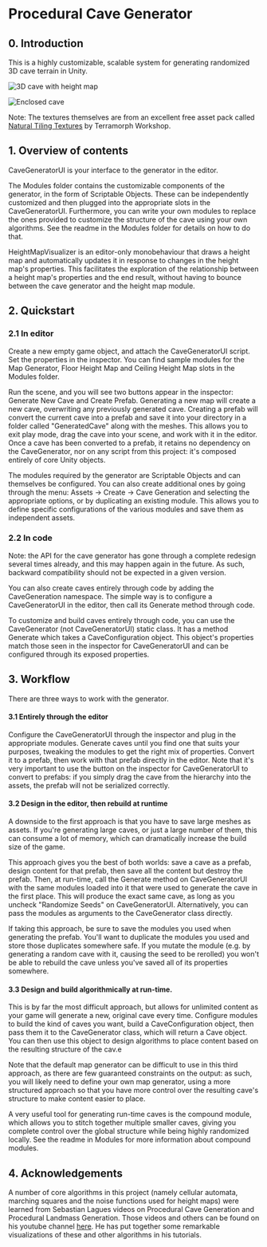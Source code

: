 # Procedural Cave Generator

## 0. Introduction

This is a highly customizable, scalable system for generating randomized 3D cave terrain in Unity. 

![3D cave with height map](http://i.imgur.com/sBi6T2U.jpg)

![Enclosed cave](http://i.imgur.com/GS2n1Nu.jpg)

Note: The textures themselves are from an excellent free asset pack called [Natural Tiling Textures](https://www.assetstore.unity3d.com/en/#!/content/35173) by Terramorph Workshop. 

## 1. Overview of contents

CaveGeneratorUI is your interface to the generator in the editor.

The Modules folder contains the customizable components of the generator, in the form of Scriptable Objects. These can be independently customized and then plugged into the appropriate slots in the CaveGeneratorUI. Furthermore, you can write your own modules to replace the ones provided to customize the structure of the cave using your own algorithms. See the readme in the Modules folder for details on how to do that.

HeightMapVisualizer is an editor-only monobehaviour that draws a height map and automatically updates it in response to changes in the height map's properties. This facilitates the exploration of the relationship between a height map's properties and the end result, without having to bounce between the cave generator and the height map module.

## 2. Quickstart

### 2.1 In editor

Create a new empty game object, and attach the CaveGeneratorUI script. Set the properties in the inspector. You can find sample modules for the Map Generator, Floor Height Map and Ceiling Height Map slots in the Modules folder.

Run the scene, and you will see two buttons appear in the inspector: Generate New Cave and Create Prefab. Generating a new map will create a new cave, overwriting any previously generated cave. Creating a prefab will convert the current cave into a prefab and save it into your directory in a folder called "GeneratedCave" along with the meshes. This allows you to exit play mode, drag the cave into your scene, and work with it in the editor. Once a cave has been converted to a prefab, it retains no dependency on the CaveGenerator, nor on any script from this project: it's composed entirely of core Unity objects.

The modules required by the generator are Scriptable Objects and can themselves be configured. You can also create additional ones by going through the menu: Assets -> Create -> Cave Generation and selecting the appropriate options, or by duplicating an existing module. This allows you to define specific configurations of the various modules and save them as independent assets. 

### 2.2 In code

Note: the API for the cave generator has gone through a complete redesign several times already, and this may happen again in the future. As such, backward compatibility should not be expected in a given version.

You can also create caves entirely through code by adding the CaveGeneration namespace. The simple way is to configure a CaveGeneratorUI in the editor, then call its Generate method through code. 

To customize and build caves entirely through code, you can use the CaveGenerator (not CaveGeneratorUI) static class. It has a method Generate which takes a CaveConfiguration object. This object's properties match those seen in the inspector for CaveGeneratorUI and can be configured through its exposed properties. 

## 3. Workflow

There are three ways to work with the generator.

#### 3.1 Entirely through the editor

Configure the CaveGeneratorUI through the inspector and plug in the appropriate modules. Generate caves until you find one that suits your purposes, tweaking the modules to get the right mix of properties. Convert it to a prefab, then work with that prefab directly in the editor. Note that it's very important to use the button on the inspector for CaveGeneratorUI to convert to prefabs: if you simply drag the cave from the hierarchy into the assets, the prefab will not be serialized correctly. 

#### 3.2 Design in the editor, then rebuild at runtime

A downside to the first approach is that you have to save large meshes as assets. If you're generating large caves, or just a large number of them, this can consume a lot of memory, which can dramatically increase the build size of the game. 

This approach gives you the best of both worlds: save a cave as a prefab, design content for that prefab, then save all the content but destroy the prefab. Then, at run-time, call the Generate method on CaveGeneratorUI with the same modules loaded into it that were used to generate the cave in the first place. This will produce the exact same cave, as long as you uncheck "Randomize Seeds" on CaveGeneratorUI. Alternatively, you can pass the modules as arguments to the CaveGenerator class directly.

If taking this approach, be sure to save the modules you used when generating the prefab. You'll want to duplicate the modules you used and store those duplicates somewhere safe. If you mutate the module (e.g. by generating a random cave with it, causing the seed to be rerolled) you won't be able to rebuild the cave unless you've saved all of its properties somewhere. 

#### 3.3 Design and build algorithmically at run-time.

This is by far the most difficult approach, but allows for unlimited content as your game will generate a new, original cave every time. Configure modules to build the kind of caves you want, build a CaveConfiguration object, then pass them it to the CaveGenerator class, which will return a Cave object. You can then use this object to design algorithms to place content based on the resulting structure of the cav.e 

Note that the default map generator can be difficult to use in this third approach, as there are few guaranteed constraints on the output: as such, you will likely need to define your own map generator, using a more structured approach so that you have more control over the resulting cave's structure to make content easier to place. 

A very useful tool for generating run-time caves is the compound module, which allows you to stitch together multiple smaller caves, giving you complete control over the global structure while being highly randomized locally. See the readme in Modules for more information about compound modules.

## 4. Acknowledgements

A number of core algorithms in this project (namely cellular automata, marching squares and the noise functions used for height maps) were learned from Sebastian Lagues videos on Procedural Cave Generation and Procedural Landmass Generation. Those videos and others can be found on his youtube channel [here](https://www.youtube.com/user/Cercopithecan). He has put together some remarkable visualizations of these and other algorithms in his tutorials. 
